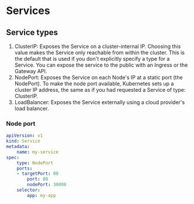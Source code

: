 # Services

## Service types
1. ClusterIP: Exposes the Service on a cluster-internal IP. Choosing this value makes the Service only reachable from within the cluster. This is the default that is used if you don't explicitly specify a type for a Service. You can expose the service to the public with an Ingress or the Gateway API.
2. NodePort: Exposes the Service on each Node's IP at a static port (the NodePort). To make the node port available, Kubernetes sets up a cluster IP address, the same as if you had requested a Service of type: ClusterIP.
3. LoadBalancer: Exposes the Service externally using a cloud provider's load balancer.

### Node port

```yaml
apiVersion: v1
kind: Service
metadata:
    name: my-service
spec:
    type: NodePort
    ports:
    - targetPort: 80
        port: 80
        nodePort: 30008
    selector:
        app: my-app
```